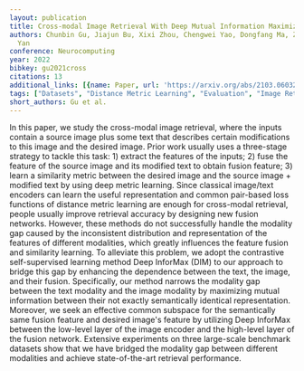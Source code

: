 ```yaml
---
layout: publication
title: Cross-modal Image Retrieval With Deep Mutual Information Maximization
authors: Chunbin Gu, Jiajun Bu, Xixi Zhou, Chengwei Yao, Dongfang Ma, Zhi Yu, Xifeng
  Yan
conference: Neurocomputing
year: 2022
bibkey: gu2021cross
citations: 13
additional_links: [{name: Paper, url: 'https://arxiv.org/abs/2103.06032'}]
tags: ["Datasets", "Distance Metric Learning", "Evaluation", "Image Retrieval", "Multimodal Retrieval", "Self-Supervised", "Supervised"]
short_authors: Gu et al.
---
```

In this paper, we study the cross-modal image retrieval, where the inputs
contain a source image plus some text that describes certain modifications to
this image and the desired image. Prior work usually uses a three-stage
strategy to tackle this task: 1) extract the features of the inputs; 2) fuse
the feature of the source image and its modified text to obtain fusion feature;
3) learn a similarity metric between the desired image and the source image +
modified text by using deep metric learning. Since classical image/text
encoders can learn the useful representation and common pair-based loss
functions of distance metric learning are enough for cross-modal retrieval,
people usually improve retrieval accuracy by designing new fusion networks.
However, these methods do not successfully handle the modality gap caused by
the inconsistent distribution and representation of the features of different
modalities, which greatly influences the feature fusion and similarity
learning. To alleviate this problem, we adopt the contrastive self-supervised
learning method Deep InforMax (DIM) to our approach to bridge this gap by
enhancing the dependence between the text, the image, and their fusion.
Specifically, our method narrows the modality gap between the text modality and
the image modality by maximizing mutual information between their not exactly
semantically identical representation. Moreover, we seek an effective common
subspace for the semantically same fusion feature and desired image's feature
by utilizing Deep InforMax between the low-level layer of the image encoder and
the high-level layer of the fusion network. Extensive experiments on three
large-scale benchmark datasets show that we have bridged the modality gap
between different modalities and achieve state-of-the-art retrieval
performance.